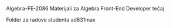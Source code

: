 Algebra-FE-2086 Materijali za Algebra Front-End Developer tečaj

Folder za radove studenta ad831max
